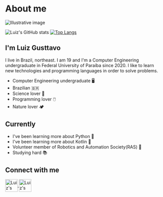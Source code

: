 
# About me

<img alt="Illustrative image" align="center" src="https://c4.wallpaperflare.com/wallpaper/805/878/524/netflix-chill-wallpaper-preview.jpg">

![Luiz's GitHub stats](https://github-readme-stats.vercel.app/api?username=GusttavoOliveira&show_icons=true&theme=algolia&count_private=true)
[![Top Langs](https://github-readme-stats.vercel.app/api/top-langs/?username=GusttavoOliveira)](https://github.com/GusttavoOliveira/github-readme-stats)



## I'm Luiz Gusttavo

  I live in Brazil, northeast. I am 19 and I'm a Computer Engineering undergraduate in Federal University of Paraíba since 2020.  I like to learn new technologies
  and programming languages in order to solve problems.

- Computer Engineering undergraduate 🖥️
- Brazilian 🇧🇷
- Science lover 🧪
- Programming lover 🖱️
- Nature lover 🏕️

## Currently

* I've been learning more about Python 🧡
* I've been learning more about Kotlin 💙
* Volunteer member of Robotics and Automation Society(RAS) 🤖
* Studying hard 📚

## Connect with me
<a href="https://www.linkedin.com/in/luiz-gusttavo-oliveira-de-souza-7538091b1/">
  <img align="center" alt="Luiz's LinkedIn" high="30" width="40" src="https://cdn.jsdelivr.net/gh/devicons/devicon/icons/linkedin/linkedin-original.svg"
   style="max-width=100% ;">
</a>

<a href="https://www.instagram.com/luiz.gusttavo26/?hl=pt-br">
  <img align="center" alt="Luiz's LinkedIn" high="30" width="40" src="https://upload.wikimedia.org/wikipedia/commons/thumb/9/96/Instagram.svg/1200px-Instagram.svg.png"
   style="max-width=100% ;">
</a>
